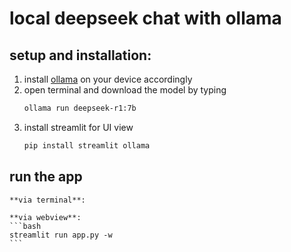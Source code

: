 # local deepseek chat with ollama

## setup and installation:
1. install [ollama](https://www.metriccoders.com/post/how-to-install-and-run-ollama-on-macos) on your device accordingly 
2. open terminal and download the model by typing 
    ```bash 
    ollama run deepseek-r1:7b
    ```
3. install streamlit for UI view 
    ```bash 
    pip install streamlit ollama
    ```

## run the app
    **via terminal**:

    **via webview**:
    ```bash
    streamlit run app.py -w
    ```

